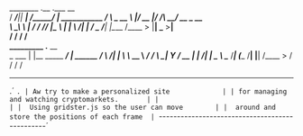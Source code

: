   ________      .__    .___        __                
 /  _____/______|__| __| _/_______/  |_  ___________ 
/   \  __\_  __ \  |/ __ |/  ___/\   __\/ __ \_  __ \
\    \_\  \  | \/  / /_/ |\___ \  |  | \  ___/|  | \/
 \______  /__|  |__\____ /____  > |__|  \___  >__|   
        \/              \/    \/            \/       
_________ .__                   __          
\_   ___ \|  |__ _____ ________/  |_  ______
/    \  \/|  |  \\__  \\_  __ \   __\/  ___/
\     \___|   Y  \/ __ \|  | \/|  |  \___ \ 
 \______  /___|  (____  /__|   |__| /____  >
        \/     \/     \/                 \/ 

   _____________________________________________
.´                                              `.
| Aw try to make a personalized site             |
| for managing and watching cryptomarkets.       |
|                                                |
|  Using gridster.js so the user can move        |
|  around and store the positions of each frame  |
`-----------------------------------------------´



